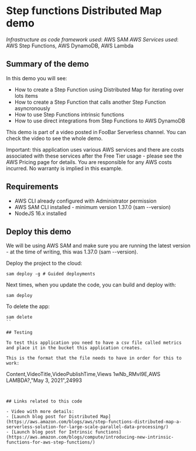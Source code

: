 # Step functions Distributed Map demo

_Infrastructure as code framework used_: AWS SAM
_AWS Services used_: AWS Step Functions, AWS DynamoDB, AWS Lambda

## Summary of the demo

In this demo you will see:

- How to create a Step Function using Distributed Map for iterating over lots items
- How to create a Step Function that calls another Step Function asyncronously
- How to use Step Functions intrinsic functions
- How to use direct integrations from Step Functions to AWS DynamoDB

This demo is part of a video posted in FooBar Serverless channel. You can check the video to see the whole demo.

Important: this application uses various AWS services and there are costs associated with these services after the Free Tier usage - please see the AWS Pricing page for details. You are responsible for any AWS costs incurred. No warranty is implied in this example.

## Requirements

- AWS CLI already configured with Administrator permission
- AWS SAM CLI installed - minimum version 1.37.0 (sam --version)
- NodeJS 16.x installed

## Deploy this demo

We will be using AWS SAM and make sure you are running the latest version - at the time of writing, this was 1.37.0 (sam --version).

Deploy the project to the cloud:

```
sam deploy -g # Guided deployments
```

Next times, when you update the code, you can build and deploy with:

```
sam deploy
```

To delete the app:

```
sam delete
``

## Testing

To test this application you need to have a csv file called metrics and place it in the bucket this application creates.

This is the format that the file needs to have in order for this to work:

```

Content,VideoTitle,VideoPublishTime,Views
1wNb_RMvI9E,AWS LAMBDA?,"May 3, 2021",24993

```


## Links related to this code

- Video with more details:
- [Launch blog post for Distributed Map](https://aws.amazon.com/blogs/aws/step-functions-distributed-map-a-serverless-solution-for-large-scale-parallel-data-processing/)
- [Launch blog post for Intrinsic functions](https://aws.amazon.com/blogs/compute/introducing-new-intrinsic-functions-for-aws-step-functions/)
```
